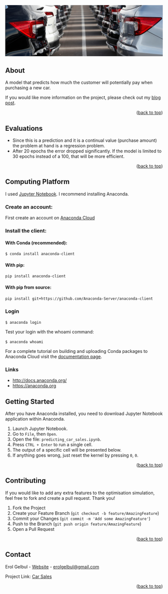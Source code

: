 <div id="top"></div>

<div style="text-align:center"><img src="images/cover2.jpg" /></div>

<!-- ABOUT THE PROJECT -->
## About

A model that predicts how much the customer will potentially pay when purchasing a new car.

If you would like more information on the project, please check out my [blog post](https://erolgelbul.com/project-blog/car-sales).

<p align="right">(<a href="#top">back to top</a>)</p>


## Evaluations

* Since this is a prediction and it is a continual value (purchase amount) the problem at hand is a regression problem.
* After 20 epochs the error dropped significantly. If the model is limited to 30 epochs instead of a 100, that will be more efficient.

<p align="right">(<a href="#top">back to top</a>)</p>



<!-- TECH -->
## Computing Platform

I used [Jupyter Notebook](https://jupyter.org/). I recommend installing Anaconda.

### Create an account:

First create an account on [Anaconda Cloud](https://anaconda.org)

### Install the client:

#### With Conda (recommended):

```
$ conda install anaconda-client
```

#### With pip:

```
pip install anaconda-client
```

#### With pip from source:

```
pip install git+https://github.com/Anaconda-Server/anaconda-client
```

### Login

`$ anaconda login`

Test your login with the whoami command:

`$ anaconda whoami`

For a complete tutorial on building and uploading Conda packages to Anaconda Cloud visit the [documentation page](http://docs.anaconda.org/).


### Links

 * http://docs.anaconda.org/
 * https://anaconda.org


<!-- TECH -->
## Getting Started

After you have Anaconda installed, you need to download Jupyter Notebook application within Anaconda.

1. Launch Jupyter Notebook.
2. Go to `File`, then `Open`.
3. Open the file: `predicting_car_sales.ipynb`. 
4. Press `CTRL + Enter` to run a single cell.
5. The output of a specific cell will be presented below.
6. If anything goes wrong, just reset the kernel by pressing `0`, `0`.


<p align="right">(<a href="#top">back to top</a>)</p>



<!-- CONTRIBUTING -->
## Contributing

If you would like to add any extra features to the optimisation simulation, feel free to fork and create a pull request. Thank you!

1. Fork the Project
2. Create your Feature Branch (`git checkout -b feature/AmazingFeature`)
3. Commit your Changes (`git commit -m 'Add some AmazingFeature'`)
4. Push to the Branch (`git push origin feature/AmazingFeature`)
5. Open a Pull Request

<p align="right">(<a href="#top">back to top</a>)</p>


<!-- CONTACT -->
## Contact

Erol Gelbul - [Website](http://www.erolgelbul.com) - erolgelbul@gmail.com

Project Link: [Car Sales](https://github.com/ErolGelbul/car_sales_ann)

<p align="right">(<a href="#top">back to top</a>)</p>
